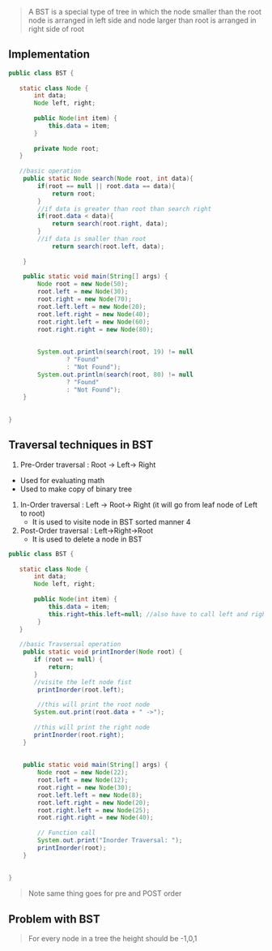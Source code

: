 
> A BST is a special type of tree in which the node smaller than the root node is arranged in left side and node larger than root is arranged in right side of root

## Implementation

```java
public class BST {  
  
   static class Node {  
       int data;  
       Node left, right;  
  
       public Node(int item) {  
           this.data = item;  
       }  
  
       private Node root;  
   }  
  
   //basic operation  
    public static Node search(Node root, int data){  
        if(root == null || root.data == data){  
            return root;  
        }  
        //if data is greater than root than search right  
        if(root.data < data){  
            return search(root.right, data);  
        }  
        //if data is smaller than root  
            return search(root.left, data);  
  
    }  
  
    public static void main(String[] args) {  
        Node root = new Node(50);  
        root.left = new Node(30);  
        root.right = new Node(70);  
        root.left.left = new Node(20);  
        root.left.right = new Node(40);  
        root.right.left = new Node(60);  
        root.right.right = new Node(80);  
  
  
        System.out.println(search(root, 19) != null  
                ? "Found"  
                : "Not Found");  
        System.out.println(search(root, 80) != null  
                ? "Found"  
                : "Not Found");  
    }  
  
  
}
```



## Traversal techniques in BST

1. Pre-Order traversal : Root -> Left-> Right
- Used for evaluating math
- Used to make copy of binary tree
1. In-Order traversal : Left -> Root-> Right (it will go from leaf node of Left to root) 
   - It is used to visite node in BST  sorted manner 4
2. Post-Order traversal : Left->Right->Root
	- It is used to delete a node in BST

```java
public class BST {  
  
   static class Node {  
       int data;  
       Node left, right;  
  
       public Node(int item) {  
           this.data = item;  
           this.right=this.left=null; //also have to call left and right node  
        }  
   }  
  
   //basic Travsersal operation  
    public static void printInorder(Node root) {  
       if (root == null) {  
           return;  
       }  
       //visite the left node fist  
        printInorder(root.left);  
  
        //this will print the root node  
       System.out.print(root.data + " ->");  
  
       //this will print the right node  
       printInorder(root.right);  
    }  
  
  
    public static void main(String[] args) {  
        Node root = new Node(22);  
        root.left = new Node(12);  
        root.right = new Node(30);  
        root.left.left = new Node(8);  
        root.left.right = new Node(20);  
        root.right.left = new Node(25);  
        root.right.right = new Node(40);  
  
        // Function call  
        System.out.print("Inorder Traversal: ");  
        printInorder(root);  
    }  
  
  
}
```

> Note same thing goes for pre and POST order



## Problem with BST
> For every node in a tree the height should be -1,0,1 